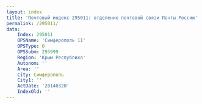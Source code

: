 ```yaml
---
layout: index
title: 'Почтовый индекс 295011: отделение почтовой связи Почты России'
permalink: /295011/
data:
    Index: 295011
    OPSName: 'Симферополь 11'
    OPSType: О
    OPSSubm: 295999
    Region: 'Крым Республика'
    Autonom: ''
    Area: ''
    City: Симферополь
    City1: ''
    ActDate: '20140320'
    IndexOld: ''
---
```

